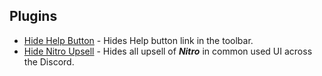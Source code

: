 ## Plugins

- [Hide Help Button](https://github.com/yungsamd17/BetterDiscordAddons/tree/main/Plugins/HideHelpButton) - Hides Help button link in the toolbar.
- [Hide Nitro Upsell](https://github.com/yungsamd17/BetterDiscordAddons/tree/main/Plugins/HideNitroUpsell) - Hides all upsell of ***Nitro*** in common used UI across the Discord.
